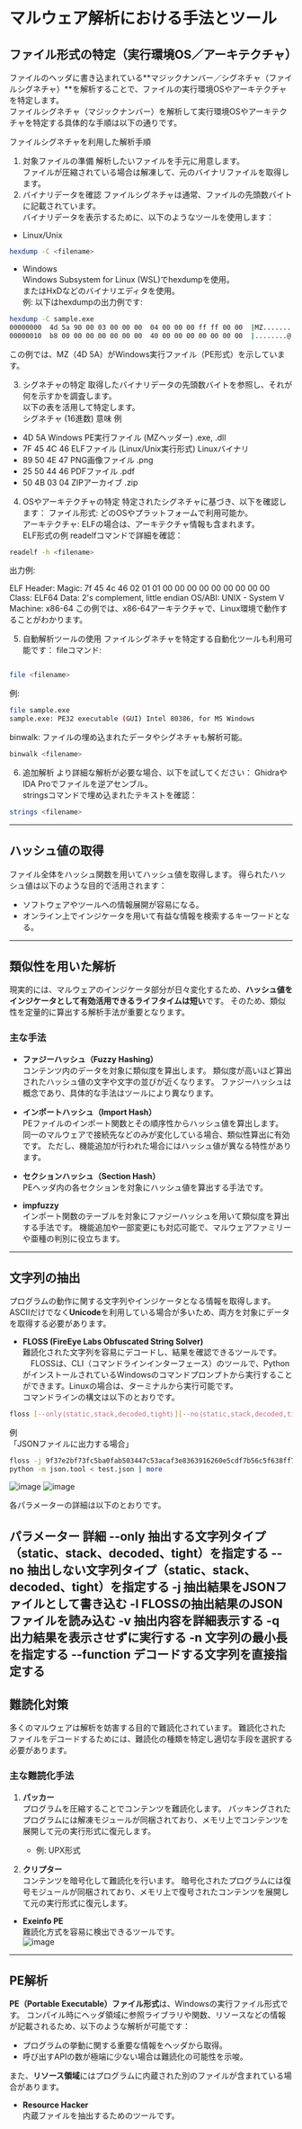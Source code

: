 # マルウェア解析における手法とツール

## ファイル形式の特定（実行環境OS／アーキテクチャ）
ファイルのヘッダに書き込まれている**マジックナンバー／シグネチャ（ファイルシグネチャ）**を解析することで、ファイルの実行環境OSやアーキテクチャを特定します。  
ファイルシグネチャ（マジックナンバー）を解析して実行環境OSやアーキテクチャを特定する具体的な手順は以下の通りです。  

ファイルシグネチャを利用した解析手順
1. 対象ファイルの準備
解析したいファイルを手元に用意します。  
ファイルが圧縮されている場合は解凍して、元のバイナリファイルを取得します。  
2. バイナリデータを確認
ファイルシグネチャは通常、ファイルの先頭数バイトに記載されています。  
バイナリデータを表示するために、以下のようなツールを使用します：
- Linux/Unix
```bash
hexdump -C <filename>
```
- Windows  
Windows Subsystem for Linux (WSL)でhexdumpを使用。  
またはHxDなどのバイナリエディタを使用。  
例:
以下はhexdumpの出力例です:
```bash
hexdump -C sample.exe
00000000  4d 5a 90 00 03 00 00 00  04 00 00 00 ff ff 00 00  |MZ............|
00000010  b8 00 00 00 00 00 00 00  40 00 00 00 00 00 00 00  |........@.......|
```
この例では、MZ（4D 5A）がWindows実行ファイル（PE形式）を示しています。    

3. シグネチャの特定
取得したバイナリデータの先頭数バイトを参照し、それが何を示すかを調査します。  
以下の表を活用して特定します。  
シグネチャ (16進数)	意味	例  
- 4D 5A	Windows PE実行ファイル (MZヘッダー)	.exe, .dll  
- 7F 45 4C 46	ELFファイル (Linux/Unix実行形式)	Linuxバイナリ  
- 89 50 4E 47	PNG画像ファイル	.png  
- 25 50 44 46	PDFファイル	.pdf  
- 50 4B 03 04	ZIPアーカイブ	.zip  
 
4. OSやアーキテクチャの特定
特定されたシグネチャに基づき、以下を確認します：
ファイル形式: どのOSやプラットフォームで利用可能か。  
アーキテクチャ: ELFの場合は、アーキテクチャ情報も含まれます。  
ELF形式の例
readelfコマンドで詳細を確認：

```bash
readelf -h <filename>
```
出力例:

ELF Header:
  Magic:   7f 45 4c 46 02 01 01 00 00 00 00 00 00 00 00 00 
  Class:                             ELF64
  Data:                              2's complement, little endian
  OS/ABI:                            UNIX - System V
  Machine:                           x86-64
この例では、x86-64アーキテクチャで、Linux環境で動作することがわかります。  

5. 自動解析ツールの使用
ファイルシグネチャを特定する自動化ツールも利用可能です：
fileコマンド:
```bash

file <filename>
```
例:
```bash
file sample.exe
sample.exe: PE32 executable (GUI) Intel 80386, for MS Windows
```
binwalk: ファイルの埋め込まれたデータやシグネチャも解析可能。  
```bash
binwalk <filename>
```
6. 追加解析
より詳細な解析が必要な場合、以下を試してください：
GhidraやIDA Proでファイルを逆アセンブル。  
stringsコマンドで埋め込まれたテキストを確認：
```bash
strings <filename>
```
---

## ハッシュ値の取得
ファイル全体をハッシュ関数を用いてハッシュ値を取得します。  得られたハッシュ値は以下のような目的で活用されます：
- ソフトウェアやツールへの情報展開が容易になる。  
- オンライン上でインジケータを用いて有益な情報を検索するキーワードとなる。  

---

## 類似性を用いた解析
現実的には、マルウェアのインジケータ部分が日々変化するため、**ハッシュ値をインジケータとして有効活用できるライフタイムは短い**です。  そのため、類似性を定量的に算出する解析手法が重要となります。  

### 主な手法
- **ファジーハッシュ（Fuzzy Hashing）**  
  コンテンツ内のデータを対象に類似度を算出します。  類似度が高いほど算出されたハッシュ値の文字や文字の並びが近くなります。  ファジーハッシュは概念であり、具体的な手法はツールにより異なります。  

- **インポートハッシュ（Import Hash）**  
  PEファイルのインポート関数とその順序性からハッシュ値を算出します。  同一のマルウェアで接続先などのみが変化している場合、類似性算出に有効です。  ただし、機能追加が行われた場合にはハッシュ値が異なる特性があります。  

- **セクションハッシュ（Section Hash）**  
  PEヘッダ内の各セクションを対象にハッシュ値を算出する手法です。  

- **impfuzzy**  
  インポート関数のテーブルを対象にファジーハッシュを用いて類似度を算出する手法です。  機能追加や一部変更にも対応可能で、マルウェアファミリーや亜種の判別に役立ちます。  

---

## 文字列の抽出
プログラムの動作に関する文字列やインジケータとなる情報を取得します。  ASCIIだけでなく**Unicode**を利用している場合が多いため、両方を対象にデータを取得する必要があります。  

- **FLOSS (FireEye Labs Obfuscated String Solver)**  
  難読化された文字列を容易にデコードし、結果を確認できるツールです。  
　FLOSSは、CLI（コマンドラインインターフェース）のツールで、PythonがインストールされているWindowsのコマンドプロンプトから実行することができます。Linuxの場合は、ターミナルから実行可能です。  
コマンドラインの構文は以下のとおりです。
```bash
floss [--only｛static,stack,decoded,tight｝][--no｛static,stack,decoded,tight｝] [-j][-l ファイル名][-v][-q][-n 文字列の長さ][--function 復号したい文字列のアドレス]「解析対象ファイル」 > 「出力するファイル名」
```
例  
「JSONファイルに出力する場合」
```bash
floss -j 9f37e2bf73fc5ba0fab503447c53acaf3e8363916260e5cdf7b56c5f638ff779.exe > test.json
python -m json.tool < test.json | more
```
![image](https://github.com/user-attachments/assets/d81af701-28aa-40e4-a05f-dbab8dd76279)
![image](https://github.com/user-attachments/assets/1fccad8f-c2b6-4bc1-8b4a-ae7ed7d8a371)

各パラメーターの詳細は以下のとおりです。

パラメーター	詳細
--only	抽出する文字列タイプ（static、stack、decoded、tight）を指定する
--no	抽出しない文字列タイプ（static、stack、decoded、tight）を指定する
-j	抽出結果をJSONファイルとして書き込む
-l	FLOSSの抽出結果のJSONファイルを読み込む
-v	抽出内容を詳細表示する
-q	出力結果を表示させずに実行する
-n	文字列の最小長を指定する
--function	デコードする文字列を直接指定する
---

## 難読化対策
多くのマルウェアは解析を妨害する目的で難読化されています。  難読化されたファイルをデコードするためには、難読化の種類を特定し適切な手段を選択する必要があります。  

### 主な難読化手法
1. **パッカー**  
   プログラムを圧縮することでコンテンツを難読化します。  パッキングされたプログラムには解凍モジュールが同梱されており、メモリ上でコンテンツを展開して元の実行形式に復元します。  
   - 例: UPX形式

2. **クリプター**  
   コンテンツを暗号化して難読化を行います。  暗号化されたプログラムには復号モジュールが同梱されており、メモリ上で復号されたコンテンツを展開して元の実行形式に復元します。  

- **Exeinfo PE**  
  難読化方式を容易に検出できるツールです。  
![image](https://github.com/user-attachments/assets/47860c9f-bd71-460a-a86f-9e4bcd23d9bb)

---

## PE解析
**PE（Portable Executable）ファイル形式**は、Windowsの実行ファイル形式です。  コンパイル時にヘッダ領域に参照ライブラリや関数、リソースなどの情報が記載されるため、以下のような解析が可能です：
- プログラムの挙動に関する重要な情報をヘッダから取得。  
- 呼び出すAPIの数が極端に少ない場合は難読化の可能性を示唆。  

また、**リソース領域**にはプログラムに内蔵された別のファイルが含まれている場合があります。  
- **Resource Hacker**  
  内蔵ファイルを抽出するためのツールです。  
